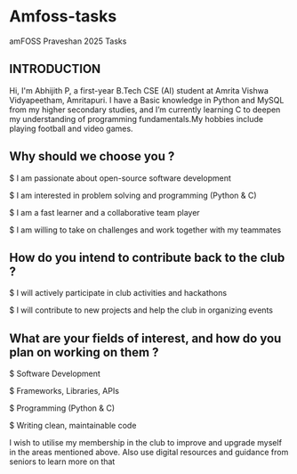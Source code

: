 # Amfoss-tasks
amFOSS Praveshan 2025 Tasks

## INTRODUCTION
Hi, I'm Abhijith P, a first-year B.Tech CSE (AI) student at Amrita Vishwa Vidyapeetham, Amritapuri. I have a Basic knowledge in 
Python and MySQL from my higher secondary studies, and I’m currently learning C to deepen my understanding of programming
fundamentals.My hobbies include playing football and video games.

## Why should we choose you ?
$ I am passionate about open-source software development

$ I am interested in problem solving and programming (Python & C)

$ I am a fast learner and a collaborative team player

$ I am willing to take on challenges and work together with my teammates

## How do you intend to contribute back to the club ?
$ I will actively participate in club activities and hackathons

$ I will contribute to new projects and help the club in organizing events

## What are your fields of interest, and how do you plan on working on them ?
$ Software Development

$ Frameworks, Libraries, APIs

$ Programming (Python & C)

$ Writing clean, maintainable code

I wish to utilise my membership in the club to improve and upgrade myself in the areas mentioned above. Also use digital resources and guidance from seniors to learn more on that
